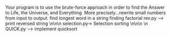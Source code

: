 Your program is to use the brute-force approach in order to find the Answer to Life, the Universe, and Everything. More precisely...rewrite small numbers from input to output.
find longest word in a string
finding factorial
rev.py --> print reversed string
 \n\n\n selection.py-> Selection sorting \n\n\n
\n QUICK.py --> implement quicksort 

